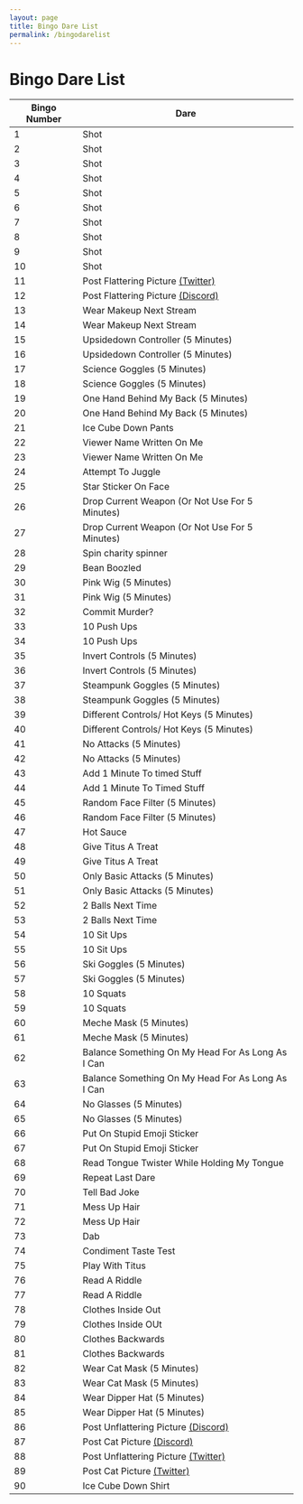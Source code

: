 ```yaml
---
layout: page
title: Bingo Dare List 
permalink: /bingodarelist
---
```


# Bingo Dare List  


Bingo Number | Dare  
------------ | ------------- 
1| Shot 
2 | Shot 
3 | Shot
4| Shot 
5 | Shot 
6 | Shot 
7 | Shot 
8 | Shot 
9 | Shot 
10 | Shot
11 | Post Flattering Picture [(Twitter)](https://twitter.com/home)
12 | Post Flattering Picture [(Discord)](https://discord.gg/uuc8GJATYk)
13 | Wear Makeup Next Stream 
14 | Wear Makeup Next Stream 
15 | Upsidedown Controller (5 Minutes) 
16 | Upsidedown Controller (5 Minutes) 
17 | Science Goggles (5 Minutes) 
18 | Science Goggles (5 Minutes) 
19 | One Hand Behind My Back (5 Minutes) 
20 | One Hand Behind My Back (5 Minutes) 
21 | Ice Cube Down Pants 
22 | Viewer Name Written On Me 
23 | Viewer Name Written On Me 
24 | Attempt To Juggle 
25 | Star Sticker On Face
26 | Drop Current Weapon (Or Not Use For 5 Minutes) 
27 | Drop Current Weapon (Or Not Use For 5 Minutes) 
28 | Spin charity spinner
29 | Bean Boozled 
30 | Pink Wig (5 Minutes) 
31 | Pink Wig (5 Minutes) 
32 | Commit Murder?  
33 | 10 Push Ups 
34 | 10 Push Ups 
35 | Invert Controls (5 Minutes) 
36 | Invert Controls (5 Minutes) 
37 | Steampunk Goggles (5 Minutes) 
38 | Steampunk Goggles (5 Minutes) 
39 | Different Controls/ Hot Keys (5 Minutes) 
40 | Different Controls/ Hot Keys (5 Minutes) 
41 | No Attacks (5 Minutes) 
42 | No Attacks (5 Minutes) 
43 | Add 1 Minute To timed Stuff 
44 | Add 1 Minute To Timed Stuff 
45 | Random Face Filter (5 Minutes) 
46 | Random Face Filter (5 Minutes) 
47 | Hot Sauce 
48 | Give Titus A Treat 
49 | Give Titus A Treat 
50 | Only Basic Attacks (5 Minutes) 
51 | Only Basic Attacks (5 Minutes) 
52 | 2 Balls Next Time 
53 | 2 Balls Next Time 
54 | 10 Sit Ups 
55 | 10 Sit Ups 
56 | Ski Goggles (5 Minutes) 
57 | Ski Goggles (5 Minutes) 
58 | 10 Squats 
59 | 10 Squats 
60 | Meche Mask (5 Minutes) 
61 | Meche Mask (5 Minutes) 
62 | Balance Something On My Head For As Long As I Can 
63 | Balance Something On My Head For As Long As I Can 
64 | No Glasses (5 Minutes) 
65 | No Glasses (5 Minutes) 
66 | Put On Stupid Emoji Sticker 
67 | Put On Stupid Emoji Sticker 
68 | Read Tongue Twister While Holding My Tongue 
69 | Repeat Last Dare 
70 | Tell Bad Joke 
71 | Mess Up Hair  
72 | Mess Up Hair 
73 | Dab 
74 | Condiment Taste Test  
75 | Play With Titus 
76 | Read A Riddle 
77 | Read A Riddle 
78 | Clothes Inside Out 
79 | Clothes Inside OUt 
80 | Clothes Backwards 
81 | Clothes Backwards 
82 | Wear Cat Mask (5 Minutes) 
83 | Wear Cat Mask (5 Minutes) 
84 | Wear Dipper Hat (5 Minutes) 
85 | Wear Dipper Hat (5 Minutes) 
86 | Post Unflattering Picture [(Discord)](https://discord.gg/uuc8GJATYk)
87 | Post Cat Picture [(Discord)](https://discord.gg/uuc8GJATYk)
88 | Post Unflattering Picture [(Twitter)](https://twitter.com/home)
89 | Post Cat Picture [(Twitter)](https://twitter.com/home)
90 | Ice Cube Down Shirt 
